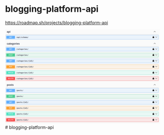 # blogging-platform-api
https://roadmap.sh/projects/blogging-platform-api

![img.png](img.png)# blogging-platform-api
